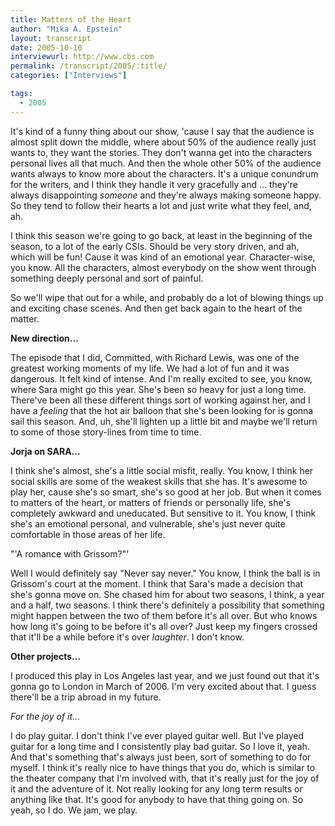```yaml
---
title: Matters of the Heart
author: "Mika A. Epstein"
layout: transcript
date: 2005-10-10
interviewurl: http://www.cbs.com  
permalink: /transcript/2005/:title/
categories: ["Interviews"]

tags:
  - 2005
---
```


It's kind of a funny thing about our show, 'cause I say that the audience is almost split down the middle, where about 50% of the audience really just wants to, they want the stories. They don't wanna get into the characters personal lives all that much. And then the whole other 50% of the audience wants always to know more about the characters. It's a unique conundrum for the writers, and I think they handle it very gracefully and ... they're always disappointing _someone_ and they're always making someone happy. So they tend to follow their hearts a lot and just write what they feel, and, ah.

I think this season we're going to go back, at least in the beginning of the season, to a lot of the early CSIs. Should be very story driven, and ah, which will be fun! Cause it was kind of an emotional year. Character-wise, you know. All the characters, almost everybody on the show went through something deeply personal and sort of painful.

So we'll wipe that out for a while, and probably do a lot of blowing things up and exciting chase scenes. And then get back again to the heart of the matter.

**New direction...**

The episode that I did, Committed, with Richard Lewis, was one of the greatest working moments of my life. We had a lot of fun and it was dangerous. It felt kind of intense. And I'm really excited to see, you know, where Sara might go this year. She's been so heavy for just a long time. There've been all these different things sort of working against her, and I have a *feeling* that the hot air balloon that she's been looking for is gonna sail this season. And, uh, she'll lighten up a little bit and maybe we'll return to some of those story-lines from time to time.

**Jorja on SARA...**

I think she's almost, she's a little social misfit, really. You know, I think her social skills are some of the weakest skills that she has. It's awesome to play her, cause she's so smart, she's so good at her job. But when it comes to matters of the heart, or matters of friends or personally life, she's completely awkward and uneducated. But sensitive to it. You know, I think she's an emotional personal, and vulnerable, she's just never quite comfortable in those areas of her life.

"'A romance with Grissom?"'

Well I would definitely say "Never say never." You know, I think the ball is in Grissom's court at the moment. I think that Sara's made a decision that she's gonna move on. She chased him for about two seasons, I think, a year and a half, two seasons. I think there's definitely a possibility that something might happen between the two of them before it's all over. But who knows how long it's going to be before it's all over? Just keep my fingers crossed that it'll be a while before it's over _laughter_. I don't know.

**Other projects...**

I produced this play in Los Angeles last year, and we just found out that it's gonna go to London in March of 2006. I'm very excited about that. I guess there'll be a trip abroad in my future.

_For the joy of it..._

I do play guitar. I don't think I've ever played guitar well. But I've played guitar for a long time and I consistently play bad guitar. So I love it, yeah. And that's something that's always just been, sort of something to do for myself. I think it's really nice to have things that you do, which is similar to the theater company that I'm involved with, that it's really just for the joy of it and the adventure of it. Not really looking for any long term results or anything like that. It's good for anybody to have that thing going on. So yeah, so I do. We jam, we play.  